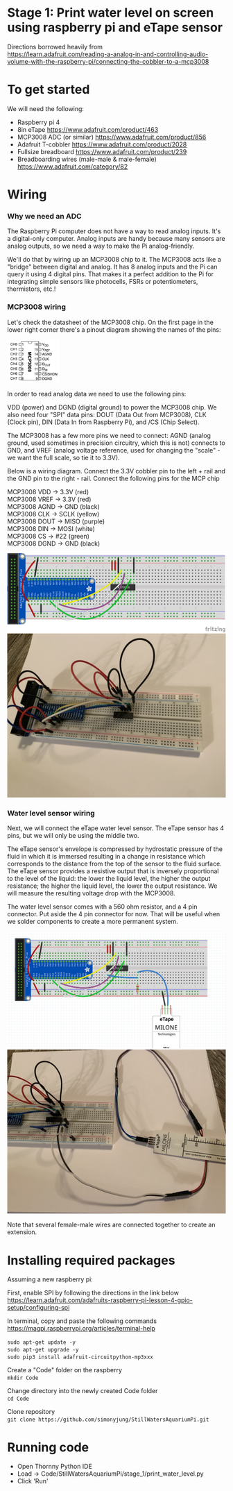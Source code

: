 # Stage 1: Print water level on screen using raspberry pi and eTape sensor

Directions borrowed heavily from  
https://learn.adafruit.com/reading-a-analog-in-and-controlling-audio-volume-with-the-raspberry-pi/connecting-the-cobbler-to-a-mcp3008

# To get started
We will need the following:
- Raspberry pi 4
- 8in eTape
https://www.adafruit.com/product/463
- MCP3008 ADC (or similar)
https://www.adafruit.com/product/856
- Adafruit T-cobbler
https://www.adafruit.com/product/2028
- Fullsize breadboard
https://www.adafruit.com/product/239
- Breadboarding wires (male-male & male-female)
https://www.adafruit.com/category/82

# Wiring

### Why we need an ADC
The Raspberry Pi computer does not have a way to read analog inputs. It's a digital-only computer. 
Analog inputs are handy because many sensors are analog outputs, so we need a way to make the Pi analog-friendly.

We'll do that by wiring up an MCP3008 chip to it. 
The MCP3008 acts like a "bridge" between digital and analog. 
It has 8 analog inputs and the Pi can query it using 4 digital pins. 
That makes it a perfect addition to the Pi for integrating simple sensors like photocells, FSRs or potentiometers, thermistors, etc.!

### MCP3008 wiring

Let's check the datasheet of the MCP3008 chip.
On the first page in the lower right corner there's a pinout diagram showing the names of the pins:
 
 <img src="resources/images/MCP3008Diagram.png" width="120" height="100">

In order to read analog data we need to use the following pins:

VDD (power) and DGND (digital ground) to power the MCP3008 chip. We also need four "SPI" data pins: DOUT (Data Out from MCP3008), CLK (Clock pin), DIN (Data In from Raspberry Pi),  and /CS (Chip Select). 

The MCP3008 has a few more pins we need to connect: AGND (analog ground, used sometimes in precision circuitry, which this is not) connects to GND, and VREF (analog voltage reference, used for changing the "scale" - we want the full scale, so tie it to 3.3V).

Below is a wiring diagram. Connect the 3.3V cobbler pin to the left + rail and the GND pin to the right - rail. Connect the following pins for the MCP chip

MCP3008 VDD -> 3.3V (red)  
MCP3008 VREF -> 3.3V (red)  
MCP3008 AGND -> GND (black)  
MCP3008 CLK -> SCLK (yellow)  
MCP3008 DOUT -> MISO (purple)  
MCP3008 DIN -> MOSI (white)  
MCP3008 CS -> #22 (green)  
MCP3008 DGND -> GND (black)  

<img src="resources/images/mcp3008wiring.png">
<img src="resources/images/mcp3008wiringlive.jpeg">

### Water level sensor wiring
Next, we will connect the eTape water level sensor. The eTape sensor has 4 pins, but we will only be using the middle two. 

The eTape sensor's envelope is compressed by hydrostatic pressure of the fluid in which it is immersed resulting in a change in resistance which corresponds to the distance from the top of the sensor to the fluid surface. The eTape sensor provides a resistive output that is inversely proportional to the level of the liquid: the lower the liquid level, the higher the output resistance; the higher the liquid level, the lower the output resistance. We will measure the resulting voltage drop with the MCP3008.

The water level sensor comes with a 560 ohm resistor, and a 4 pin connector. Put aside the 4 pin connector for now. That will be useful when we solder components to create a more permanent system.

<img src="resources/images/etapewiring.png">
<img src="resources/images/etapewiringlive.jpeg">

Note that several female-male wires are connected together to create an extension.

# Installing required packages

Assuming a new raspberry pi:

First, enable SPI by following the directions in the link below  
https://learn.adafruit.com/adafruits-raspberry-pi-lesson-4-gpio-setup/configuring-spi

In terminal, copy and paste the following commands  
https://magpi.raspberrypi.org/articles/terminal-help

`sudo apt-get update -y`  
`sudo apt-get upgrade -y`  
`sudo pip3 install adafruit-circuitpython-mp3xxx`  

Create a "Code" folder on the raspberry  
`mkdir Code`

Change directory into the newly created Code folder  
`cd Code`

Clone repository  
`git clone https://github.com/simonyjung/StillWatersAquariumPi.git`

# Running code

- Open Thornny Python IDE
- Load -> Code/StillWatersAquariumPi/stage_1/print_water_level.py
- Click 'Run'
